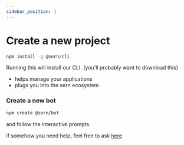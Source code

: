 ```yaml
---
sidebar_position: 1
---
```


# Create a new project

```sh 
npm install -g @sern/cli
```
Running this will install our CLI. (you'll probably want to download this)
 - helps manage your applications 
 - plugs you into the sern ecosystem. 



### Create a new bot

```sh 
npm create @sern/bot
```
and follow the interactive prompts. 

if somehow you need help, feel free to ask [here](https://sern.dev.discord)

